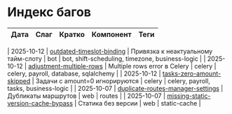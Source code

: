 # Индекс багов

| Дата | Слаг | Кратко | Компонент | Теги |
|------|------|--------|-----------|------|

| 2025-10-12 | [outdated-timeslot-binding](./2025/10/bug-outdated-timeslot-binding.md) | Привязка к неактуальному тайм-слоту | bot | bot, shift-scheduling, timezone, business-logic |
| 2025-10-12 | [adjustment-multiple-rows](./2025/10/bug-adjustment-multiple-rows.md) | Multiple rows error в Celery | celery | celery, payroll, database, sqlalchemy |
| 2025-10-12 | [tasks-zero-amount-skipped](./2025/10/bug-tasks-zero-amount-skipped.md) | Задачи с amount=0 игнорируются | celery | celery, payroll, tasks, business-logic |
| 2025-10-07 | [duplicate-routes-manager-settings](./2025/10/bug-duplicate-routes-manager-settings.md) | Дубликаты маршрутов | web | routes |
| 2025-10-07 | [missing-static-version-cache-bypass](./2025/10/bug-missing-static-version-cache-bypass.md) | Статика без версии | web | static-cache |
